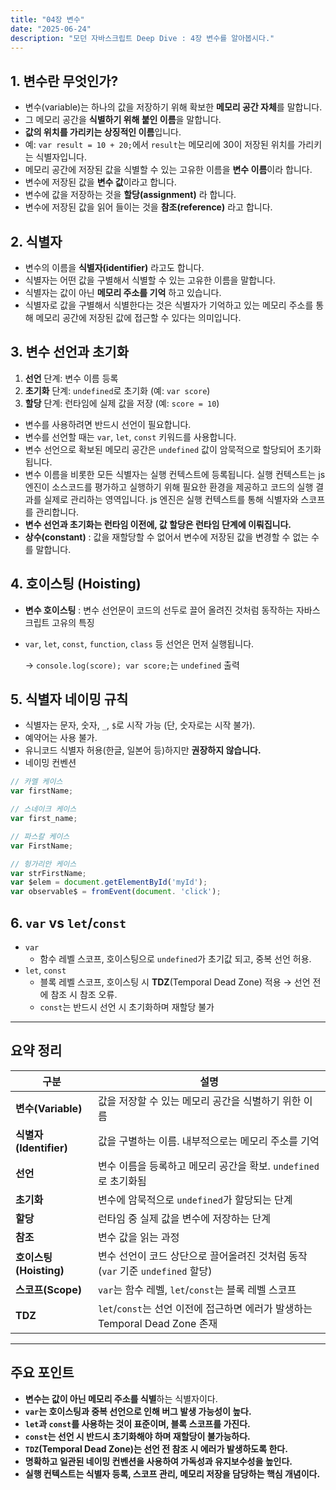 ```yaml
---
title: "04장 변수"
date: "2025-06-24"
description: "모던 자바스크립트 Deep Dive : 4장 변수를 알아봅시다."
---
```


## 1. 변수란 무엇인가?

- 변수(variable)는 하나의 값을 저장하기 위해 확보한 **메모리 공간 자체**를 말합니다.
- 그 메모리 공간을 **식별하기 위해 붙인 이름**을 말합니다.
- **값의 위치를 가리키는 상징적인 이름**입니다.
- 예: `var result = 10 + 20;`에서 `result`는 메모리에 30이 저장된 위치를 가리키는 식별자입니다.
- 메모리 공간에 저장된 값을 식별할 수 있는 고유한 이름을 **변수 이름**이라 합니다.
- 변수에 저장된 값을 **변수 값**이라고 합니다.
- 변수에 값을 저장하는 것을 **할당(assignment)** 라 합니다.
- 변수에 저장된 값을 읽어 들이는 것을 **참조(reference)** 라고 합니다.

## 2. 식별자

- 변수의 이름을 **식별자(identifier)** 라고도 합니다.
- 식별자는 어떤 값을 구별해서 식별할 수 있는 고유한 이름을 말합니다.
- 식별자는 값이 아닌 **메모리 주소를 기억** 하고 있습니다.
- 식별자로 값을 구별해서 식별한다는 것은 식별자가 기억하고 있는 메모리 주소를 통해 메모리 공간에 저장된 값에 접근할 수 있다는 의미입니다.

## 3. 변수 선언과 초기화

1. **선언** 단계: 변수 이름 등록
2. **초기화** 단계: `undefined`로 초기화 (예: `var score`)
3. **할당** 단계: 런타임에 실제 값을 저장 (예: `score = 10`)

- 변수를 사용하려면 반드시 선언이 필요합니다.
- 변수를 선언할 때는 `var`, `let`, `const` 키워드를 사용합니다.
- 변수 선언으로 확보된 메모리 공간은 `undefined` 값이 암묵적으로 할당되어 초기화됩니다.
- 변수 이름을 비롯한 모든 식별자는 실행 컨텍스트에 등록됩니다. 실행 컨텍스트는 js 엔진이 소스코드를 평가하고 실행하기 위해 필요한 환경을 제공하고 코드의 실행 결과를 실제로 관리하는 영역입니다. js 엔진은 실행 컨텍스트를 통해 식별자와 스코프를 관리합니다.
- **변수 선언과 초기화는 런타임 이전에, 값 할당은 런타임 단계에 이뤄집니다.**
- **상수(constant)** : 값을 재할당할 수 없어서 변수에 저장된 값을 변경할 수 없는 수를 말합니다.

## 4. 호이스팅 (Hoisting)

- **변수 호이스팅** : 변수 선언문이 코드의 선두로 끌어 올려진 것처럼 동작하는 자바스크립트 고유의 특징
- `var`, `let`, `const`, `function`, `class` 등 선언은 먼저 실행됩니다.

  → `console.log(score); var score;`는 `undefined` 출력

## 5. 식별자 네이밍 규칙

- 식별자는 문자, 숫자, `_`, `$`로 시작 가능 (단, 숫자로는 시작 불가).
- 예약어는 사용 불가.
- 유니코드 식별자 허용(한글, 일본어 등)하지만 **권장하지 않습니다.**
- 네이밍 컨벤션

```javascript
// 카멜 케이스
var firstName;

// 스네이크 케이스
var first_name;

// 파스칼 케이스
var FirstName;

// 헝가리안 케이스
var strFirstName;
var $elem = document.getElementById('myId');
var observable$ = fromEvent(document. 'click');

```

## 6. `var` vs `let`/`const`

- `var`
  - 함수 레벨 스코프, 호이스팅으로 `undefined`가 초기값 되고, 중복 선언 허용.
- `let`, `const`
  - 블록 레벨 스코프, 호이스팅 시 **TDZ**(Temporal Dead Zone) 적용 → 선언 전에 참조 시 참조 오류.
  - `const`는 반드시 선언 시 초기화하며 재할당 불가

---

## 요약 정리

| 구분                   | 설명                                                                           |
| ---------------------- | ------------------------------------------------------------------------------ |
| **변수(Variable)**     | 값을 저장할 수 있는 메모리 공간을 식별하기 위한 이름                           |
| **식별자(Identifier)** | 값을 구별하는 이름. 내부적으로는 메모리 주소를 기억                            |
| **선언**               | 변수 이름을 등록하고 메모리 공간을 확보. `undefined`로 초기화됨                |
| **초기화**             | 변수에 암묵적으로 `undefined`가 할당되는 단계                                  |
| **할당**               | 런타임 중 실제 값을 변수에 저장하는 단계                                       |
| **참조**               | 변수 값을 읽는 과정                                                            |
| **호이스팅(Hoisting)** | 변수 선언이 코드 상단으로 끌어올려진 것처럼 동작 (`var` 기준 `undefined` 할당) |
| **스코프(Scope)**      | `var`는 함수 레벨, `let`/`const`는 블록 레벨 스코프                            |
| **TDZ**                | `let`/`const`는 선언 이전에 접근하면 에러가 발생하는 Temporal Dead Zone 존재   |

---

## 주요 포인트

- **변수는 값이 아닌 메모리 주소를 식별**하는 식별자이다.
- **`var`는 호이스팅과 중복 선언으로 인해 버그 발생 가능성이 높다.**
- **`let`과 `const`를 사용하는 것이 표준이며, 블록 스코프를 가진다.**
- **`const`는 선언 시 반드시 초기화해야 하며 재할당이 불가능하다.**
- **`TDZ`(Temporal Dead Zone)는 선언 전 참조 시 에러가 발생하도록 한다.**
- **명확하고 일관된 네이밍 컨벤션을 사용하여 가독성과 유지보수성을 높인다.**
- **실행 컨텍스트는 식별자 등록, 스코프 관리, 메모리 저장을 담당하는 핵심 개념이다.**

